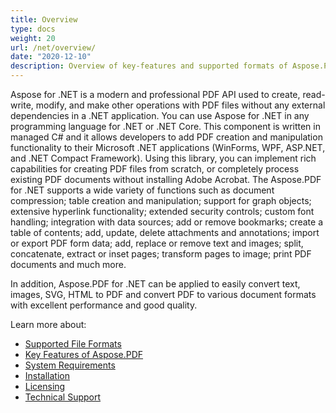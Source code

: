 ```yaml
---
title: Overview
type: docs
weight: 20
url: /net/overview/
date: "2020-12-10"
description: Overview of key-features and supported formats of Aspose.PDF for .NET, installation and licensing manual of .NET library.
---
```


Aspose for .NET is a modern and professional PDF API used to create, read-write, modify, and make other operations with PDF files without any external dependencies in a .NET application. You can use Aspose for .NET in any programming language for .NET or .NET Core.
This component is written in managed C# and it allows developers to add PDF creation and manipulation functionality to their Microsoft .NET applications (WinForms, WPF, ASP.NET, and .NET Compact Framework).
Using this library, you can implement rich capabilities for creating PDF files from scratch, or completely process existing PDF documents without installing Adobe Acrobat.
The Aspose.PDF for .NET supports a wide variety of functions such as document compression; table creation and manipulation; support for graph objects; extensive hyperlink functionality; extended security controls; custom font handling; integration with data sources; add or remove bookmarks; create a table of contents; add, update, delete attachments and annotations; import or export PDF form data; add, replace or remove text and images; split, concatenate, extract or inset pages; transform pages to image; print PDF documents and much more.

In addition, Aspose.PDF for .NET can be applied to easily convert text, images, SVG, HTML to PDF and convert PDF to various document formats with excellent performance and good quality.

Learn more about:

- [Supported File Formats](/pdf/net/supported-file-formats/)
- [Key Features of Aspose.PDF](/pdf/net/key-features/)
- [System Requirements](/pdf/net/system-requirements/)
- [Installation](/pdf/net/installation/)
- [Licensing](/pdf/net/licensing/)
- [Technical Support](/pdf/net/technical-support/)